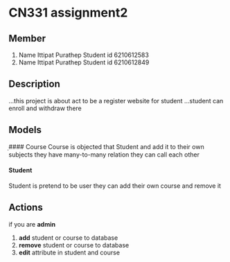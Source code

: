 CN331 assignment2
====
Member
----
1. Name Ittipat Purathep Student id 6210612583
2. Name Ittipat Purathep Student id 6210612849

Description
----
...this project is about  act to be a register website for student
...student can enroll and withdraw there 

Models
---
ฺฺ#### Course
Course is objected that Student and add it to their own subjects they have many-to-many relation they can call each other 

#### Student
Student is pretend to be user they can add their own course and remove it


## Actions
if you are __admin__ 
1. **add** student or course to database
2. **remove** student or course to database
3. **edit** attribute in student and course

